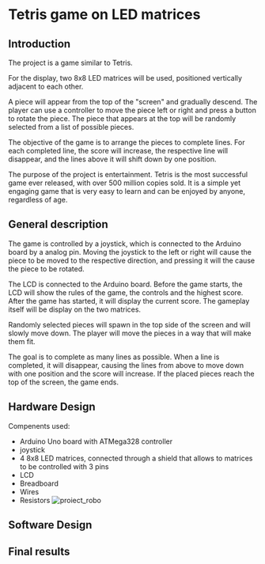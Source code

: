 # Tetris game on LED matrices

## Introduction

The project is a game similar to Tetris. 

For the display, two 8x8 LED matrices will be used, positioned vertically adjacent to each other. 

A piece will appear from the top of the "screen" and gradually descend. The player can use a controller to move the piece left or right and press a button to rotate the piece. The piece that appears at the top will be randomly selected from a list of possible pieces. 

The objective of the game is to arrange the pieces to complete lines. For each completed line, the score will increase, the respective line will disappear, and the lines above it will shift down by one position.

The purpose of the project is entertainment. Tetris is the most successful game ever released, with over 500 million copies sold. It is a simple yet engaging game that is very easy to learn and can be enjoyed by anyone, regardless of age.

## General description
The game is controlled by a joystick, which is connected to the Arduino board by a analog pin. Moving the joystick to the left or right will cause the piece to be moved to the respective direction, and pressing it will the cause the piece to be rotated. 

The LCD is connected to the Arduino board. Before the game starts, the LCD will show the rules of the game, the controls and the highest score. After the game has started, it will display the current score. The gameplay itself will be display on the two matrices. 

Randomly selected pieces will spawn in the top side of the screen and will slowly move down. The player will move the pieces in a way that will make them fit. 

The goal is to complete as many lines as possible. When a line is completed, it will disappear, causing the lines from above to move down with one position and the score will increase. If the placed pieces reach the top of the screen, the game ends.

## Hardware Design
 Compenents used:
 - Arduino Uno board with ATMega328 controller
 - joystick
 - 4 8x8 LED matrices, connected through a shield that allows to matrices to be controlled with 3 pins
 - LCD
 - Breadboard
 - Wires
 - Resistors
![proiect_robo](https://github.com/user-attachments/assets/05a782c5-34b4-4b0b-8fc2-ab796ee68ff7)

## Software Design

## Final results
